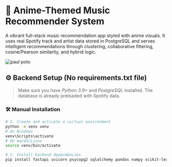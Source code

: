 # 🎵 Anime-Themed Music Recommender System

A vibrant full-stack music recommendation app styled with anime visuals. It uses real Spotify track and artist data stored in PostgreSQL and serves intelligent recommendations through clustering, collaborative filtering, cosine/Pearson similarity, and hybrid logic.

![paul poto](https://github.com/user-attachments/assets/4c8361ad-5544-42e8-a546-70b6c3d1963f)


## ⚙ Backend Setup (No requirements.txt file)

> Make sure you have *Python 3.9+* and *PostgreSQL* installed. The database is already preloaded with Spotify data.

### 🛠 Manual Installation

```bash
# 1. Create and activate a virtual environment
python -m venv venv
# On Windows
venv\Scripts\activate
# On macOS/Linux
source venv/bin/activate

# 2. Install backend dependencies
pip install fastapi uvicorn psycopg2 sqlalchemy pandas numpy scikit-learn
